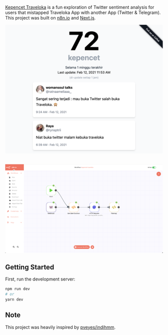 [Kepencet Traveloka](https://kepencet-traveloka.vercel.app/) is a fun exploration of Twitter sentiment analysis for users that mistapped Traveloka App with another App (Twitter & Telegram). This project was built on [n8n.io](https://n8n.io) and [Next.js](https://nextjs.org/).

<p align="center">
<img alt="Kepencet Traveloka" title="Kepencet Traveloka" src="https://github.com/arianjinx/kepencet-traveloka/blob/master/.github/ui-screenshot.png" width="600"></br></br>
</p>

<p align="center">
<img alt="n8n" title="n8n" src="https://github.com/arianjinx/kepencet-traveloka/blob/master/.github/n8n-screenshot.png" width="600"></br>
</p>

## Getting Started

First, run the development server:

```bash
npm run dev
# or
yarn dev
```

## Note

This project was heavily inspired by [pveyes/indihmm](https://github.com/pveyes/indihmm).
